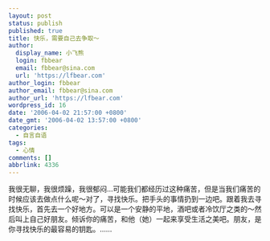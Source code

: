```yaml
---
layout: post
status: publish
published: true
title: 快乐，需要自己去争取～
author:
  display_name: 小飞熊
  login: fbbear
  email: fbbear@sina.com
  url: 'https://lfbear.com'
author_login: fbbear
author_email: fbbear@sina.com
author_url: 'https://lfbear.com'
wordpress_id: 16
date: '2006-04-02 21:57:00 +0800'
date_gmt: '2006-04-02 13:57:00 +0800'
categories:
  - 自言自语
tags:
  - 心情
comments: []
abbrlink: 4336
---
```

<p>我很无聊，我很烦躁，我很郁闷&hellip;可能我们都经历过这种痛苦，但是当我们痛苦的时候应该去做点什么呢～对了，寻找快乐。把手头的事情扔到一边吧。跟着我去寻找快乐，首先去一个好地方。可以是一个安静的平地，酒吧或者冷饮厅之类的～然后叫上自己好朋友。倾诉你的痛苦，和他（她）一起来享受生活之美吧。朋友，是你寻找快乐的最容易的钥匙。&hellip;&hellip;</p>
